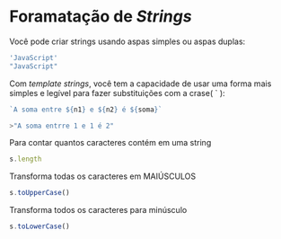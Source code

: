 # Foramatação de _Strings_

Você pode criar strings usando aspas simples ou aspas duplas:
```js
'JavaScript'
"JavaScript"
```

Com _template strings_, você tem a capacidade de usar uma forma mais simples e legível para fazer substituições com a crase( ` ):
```js
`A soma entre ${n1} e ${n2} é ${soma}`

>"A soma entrre 1 e 1 é 2"
```

Para contar quantos caracteres contém em uma string
```js
s.length
```

Transforma todas os caracteres em MAIÚSCULOS
```js
s.toUpperCase()
```

Transforma todos os caracteres para minúsculo
```js
s.toLowerCase()
```